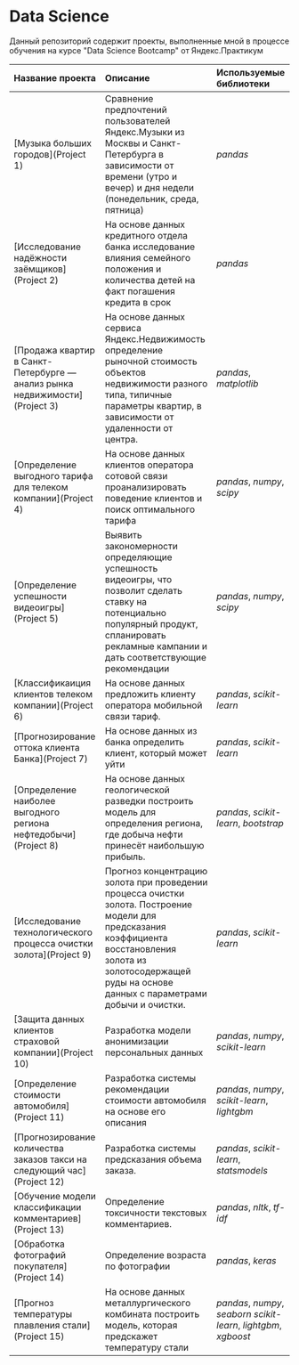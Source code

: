 # Data Science

Данный репозиторий содержит проекты, выполненные мной в процессе обучения на курсе "Data Science Bootcamp" от Яндекс.Практикум

| Название проекта | Описание | Используемые библиотеки | 
| :---------------------- | :---------------------- | :---------------------- |
| [Музыка больших городов](Project 1) | Сравнение предпочтений пользователей Яндекс.Музыки из Москвы и Санкт-Петербурга в зависимости от времени (утро и вечер) и дня недели (понедельник, среда, пятница)| *pandas* |
| [Исследование надёжности заёмщиков](Project 2) | На основе данных кредитного отдела банка исследование влияния семейного положения и количества детей на факт погашения кредита в срок | *pandas* |
| [Продажа квартир в Санкт-Петербурге — анализ рынка недвижимости](Project 3) | На основе данных сервиса Яндекс.Недвижимость определение рыночной стоимость объектов недвижимости разного типа, типичные параметры квартир, в зависимости от удаленности от центра. | *pandas*, *matplotlib*|
| [Определение выгодного тарифа для телеком компании](Project 4) | На основе данных клиентов оператора сотовой связи проанализировать поведение клиентов и поиск оптимального тарифа | *pandas*, *numpy*, *scipy* |
| [Определение успешности видеоигры](Project 5) | Выявить закономерности определяющие успешность видеоигры, что позволит сделать ставку на потенциально популярный продукт, спланировать рекламные кампании и дать соответствующие рекомендации | *pandas*, *numpy*, *scipy* |
| [Классификаиция клиентов телеком компании](Project 6) | На основе данных предложить клиенту оператора мобильной связи тариф. | *pandas*, *scikit-learn* |
| [Прогнозирование оттока клиента Банка](Project 7) | На основе данных из банка определить клиент, который может уйти | *pandas*, *scikit-learn* |
| [Определение наиболее выгодного региона нефтедобычи](Project 8) | На основе данных геологической разведки построить модель для определения региона, где добыча нефти принесёт наибольшую прибыль.| *pandas*, *scikit-learn*, *bootstrap* |
| [Исследование технологического процесса очистки золота](Project 9) | Прогноз концентрацию золота при проведении процесса очистки золота. Построение модели для предсказания коэффициента восстановления золота из золотосодержащей руды на основе данных с параметрами добычи и очистки. | *pandas*, *scikit-learn* |
| [Защита данных клиентов страховой компании](Project 10) | Разработка модели анонимизации персональных данных | *pandas*, *numpy*, *scikit-learn* |
| [Определение стоимости автомобиля](Project 11) | Разработка системы рекомендации стоимости автомобиля на основе его описания | *pandas*, *numpy*, *scikit-learn*, *lightgbm* |
| [Прогнозирование количества заказов такси на следующий час](Project 12) | Разработка системы предсказания объема заказа. | *pandas*, *scikit-learn*, *statsmodels* |
| [Обучение модели классификации комментариев](Project 13) | Определение токсичности текстовых комментариев. | *pandas*, *nltk*, *tf-idf* |
| [Обработка фотографий покупателя](Project 14) | Определение возраста по фотографии | *pandas*, *keras* |
| [Прогноз температуры плавления стали](Project 15) | На основе данных металлургического комбината построить модель, которая предскажет температуру стали | *pandas*, *numpy*, *seaborn* *scikit-learn*, *lightgbm*, *xgboost* |


```python

```
